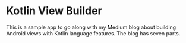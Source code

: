 # Kotlin View Builder

This is a sample app to go along with my Medium blog about building Android views with Kotlin
language features.  The blog has seven parts.
